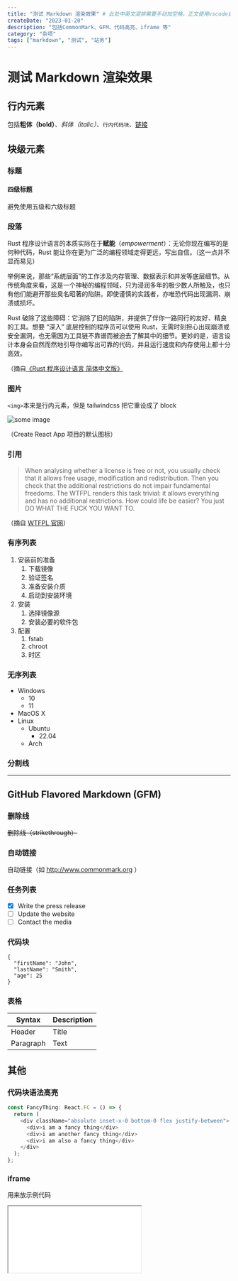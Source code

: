 ```yaml
---
title: "测试 Markdown 渲染效果" # 此处中英文混排需要手动加空格，正文使用vscode自动加空格所以不用手动
createDate: "2023-01-20"
description: "包括CommonMark、GFM、代码高亮、iframe 等"
category: "杂项"
tags: ["markdown", "测试", "站务"]
---
```


# 测试 Markdown 渲染效果

## 行内元素

包括**粗体（bold）**、_斜体（italic）_、`行内代码块`、[链接](#)

## 块级元素

### 标题

#### 四级标题

避免使用五级和六级标题

### 段落

Rust 程序设计语言的本质实际在于**赋能**（_empowerment_）：无论你现在编写的是何种代码，Rust 能让你在更为广泛的编程领域走得更远，写出自信。（这一点并不显而易见）

举例来说，那些“系统层面”的工作涉及内存管理、数据表示和并发等底层细节。从传统角度来看，这是一个神秘的编程领域，只为浸润多年的极少数人所触及，也只有他们能避开那些臭名昭著的陷阱。即使谨慎的实践者，亦唯恐代码出现漏洞、崩溃或损坏。

Rust 破除了这些障碍：它消除了旧的陷阱，并提供了伴你一路同行的友好、精良的工具。想要 “深入” 底层控制的程序员可以使用 Rust，无需时刻担心出现崩溃或安全漏洞，也无需因为工具链不靠谱而被迫去了解其中的细节。更妙的是，语言设计本身会自然而然地引导你编写出可靠的代码，并且运行速度和内存使用上都十分高效。

（摘自[《Rust 程序设计语言 简体中文版》](https://kaisery.github.io/trpl-zh-cn/foreword.html)

### 图片

`<img>`本来是行内元素，但是 tailwindcss 把它重设成了 block

![some image](./assets/reacticon.ico)

（Create React App 项目的默认图标）

### 引用

> When analysing whether a license is free or not, you usually check that it allows free usage, modification and redistribution. Then you check that the additional restrictions do not impair fundamental freedoms. The WTFPL renders this task trivial: it allows everything and has no additional restrictions. How could life be easier? You just DO WHAT THE FUCK YOU WANT TO.

（摘自 [WTFPL 官网](http://www.wtfpl.net/about/)）

### 有序列表

1. 安装前的准备
   1. 下载镜像
   2. 验证签名
   3. 准备安装介质
   4. 启动到安装环境
2. 安装
   1. 选择镜像源
   2. 安装必要的软件包
3. 配置
   1. fstab
   2. chroot
   3. 时区

### 无序列表

- Windows
  - 10
  - 11
- MacOS X
- Linux
  - Ubuntu
    - 22.04
  - Arch

### 分割线

---

## GitHub Flavored Markdown (GFM)

### 删除线

~~删除线（strikethrough）~~

### 自动链接

自动链接（如 http://www.commonmark.org ）

### 任务列表

- [x] Write the press release
- [ ] Update the website
- [ ] Contact the media

### 代码块

```
{
  "firstName": "John",
  "lastName": "Smith",
  "age": 25
}
```

### 表格

| Syntax    | Description |
| --------- | ----------- |
| Header    | Title       |
| Paragraph | Text        |

## 其他

### 代码块语法高亮

```typescript
const FancyThing: React.FC = () => {
  return (
    <div className="absolute inset-x-0 bottom-0 flex justify-between">
      <div>i am a fancy thing</div>
      <div>i am another fancy thing</div>
      <div>i am also a fancy thing</div>
    </div>
  );
};
```

### iframe

用来放示例代码

<iframe src="./fuc.html"></iframe>
